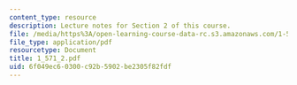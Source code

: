 ```yaml
---
content_type: resource
description: Lecture notes for Section 2 of this course.
file: /media/https%3A/open-learning-course-data-rc.s3.amazonaws.com/1-571-structural-analysis-and-control-spring-2004/6f049ec60300c92b5902be2305f82fdf_1_571_2.pdf
file_type: application/pdf
resourcetype: Document
title: 1_571_2.pdf
uid: 6f049ec6-0300-c92b-5902-be2305f82fdf
---
```


